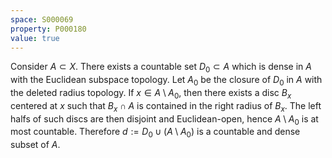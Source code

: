 ```yaml
---
space: S000069
property: P000180
value: true
---
```


Consider $A\subset X$. There exists a countable set $D_0\subset A$ which is dense
in $A$ with the Euclidean subspace topology.
Let $A_0$ be the closure of $D_0$ in $A$ with the deleted radius topology.
If $x\in A\setminus A_0$, then there exists a disc $B_x$ centered at $x$ such that
$B_x\cap A$ is contained in the right radius of $B_x$. The left halfs of such discs
are then disjoint and Euclidean-open, hence $A\setminus A_0$ is at most countable.
Therefore $d:=D_0\cup (A\setminus A_0)$ is a countable and dense subset of $A$.
